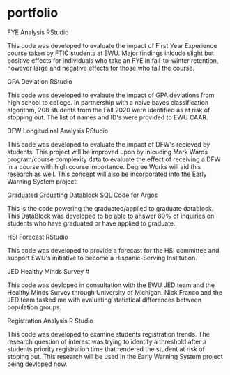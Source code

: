 # portfolio

FYE Analysis
RStudio

This code was developed to evaluate the impact of First Year Experience course taken by FTIC students at EWU. Major findings inlcude slight but positive effects for individuals who take an FYE in fall-to-winter retention, however large and negative effects for those who fail the course.


GPA Deviation
RStudio

This code was developed to evalaute the impact of GPA deviations from high school to college. In partnership with a naive bayes classification algorithm, 208 students from the Fall 2020 were identified as at risk of stopping out. The list of names and ID's were provided to EWU CAAR.


DFW Longitudinal Analysis
RStudio

This code was developed to evaluate the impact of DFW's recieved by students. This project will be improved upon by inlcuding Mark Wards program/course complexity data to
evaluate the effect of receiving a DFW in a course with high course importance. Degree Works will aid this research as well. This concept will also be incorporated into the 
Early Warning System project.


Graduated Grduating Datablock
SQL Code for Argos

This is the code powering the graduated/applied to graduate datablock. This DataBlock was developed to be able to answer 80% of inquiries on students who have graduated or have
applied to graduate.


HSI Forecast 
RStudio      

This code was developed to provide a forecast for the HSI committee and support EWU's initiative to become a Hispanic-Serving Institution.


JED Healthy Minds Survey #

This code was devloped in consultation with the EWU JED team and the Healthy Minds Survey through University of Michigan. Nick Franco and the JED team tasked me with evaluating 
statistical differences between population groups.


Registration Analysis 
R Studio              

This code was developed to examine students registration trends. The research question of interest was trying to identify a threshold after a students priority registration time
that rendered the student at risk of stoping out. This research will be used in the Early Warning System project being devloped now.

